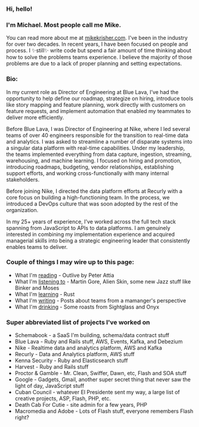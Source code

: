 ### Hi, hello!

### I'm Michael. Most people call me Mike. 

You can read more about me at [mikekrisher.com](http://mikekrisher.com). I've been 
in the industry for over two decades. In recent years, I have been focused on 
people and process. I ✨still✨ write code but spend a fair amount of time thinking 
about how to solve the problems teams experience. I believe the majority of those 
problems are due to a lack of proper planning and setting expectations.

### Bio:
In my current role as Director of Engineering at Blue Lava, I’ve had the opportunity 
to help define our roadmap, strategize on hiring, introduce tools like story mapping 
and feature planning, work directly with customers on feature requests, and implement 
automation that enabled my teammates to deliver more efficiently.

Before Blue Lava, I was Director of Engineering at Nike, where I led several teams of 
over 40 engineers responsible for the transition to real-time data and analytics. I was 
asked to streamline a number of disparate systems into a singular data platform with 
real-time capabilities. Under my leadership, the teams implemented everything from 
data capture, ingestion, streaming, warehousing, and machine learning. I focused on 
hiring and promotion, introducing roadmaps, budgeting, vendor relationships, establishing 
support efforts, and working cross-functionally with many internal stakeholders.

Before joining Nike, I directed the data platform efforts at Recurly with a core focus on 
building a high-functioning team. In the process, we introduced a DevOps culture that was 
soon adopted by the rest of the organization.

In my 25+ years of experience, I’ve worked across the full tech stack spanning from 
JavaScript to APIs to data platforms. I am genuinely interested in combining my implementation 
experience and acquired managerial skills into being a strategic engineering leader that 
consistently enables teams to deliver.

### Couple of things I may wire up to this page:
- What I'm [reading](https://mikekrisher.com/books) - Outlive by Peter Attia
- What I'm [listening to](https://music.apple.com/profile/mkrisher) - Martin Gore, Alien Skin, some new Jazz stuff like Binker and Moses
- What I'm [learning](https://doc.rust-lang.org) - Rust
- What I'm [writing](https://mikekrisher.com/writings) - Posts about teams from a mamanger's perspective
- What I'm [drinking](https://mikekrisher.com/coffees) - Some roasts from Sightglass and Onyx

### Super abbreviated list of projects I've worked on
- Schemabook - a SaaS I'm building, schema/data contract stuff
- Blue Lava - Ruby and Rails stuff, AWS, Events, Kafka, and Debezium
- Nike - Realtime data and analytics platform, AWS and Kafka
- Recurly - Data and Analytics platform, AWS stuff
- Kenna Security - Ruby and Elasticsearch stuff
- Harvest - Ruby and Rails stuff
- Proctor & Gamble - Mr. Clean, Swiffer, Dawn, etc, Flash and SOA stuff
- Google - Gadgets, Gmail, another super secret thing that never saw the light of day, JavaScript stuff
- Cuban Council - whatever El Presidente sent my way, a large list of creative projects, ASP, Flash, PHP, etc.
- Death Cab For Cutie - site admin for a few years, PHP
- Macromedia and Adobe - Lots of Flash stuff, everyone remembers Flash right?

